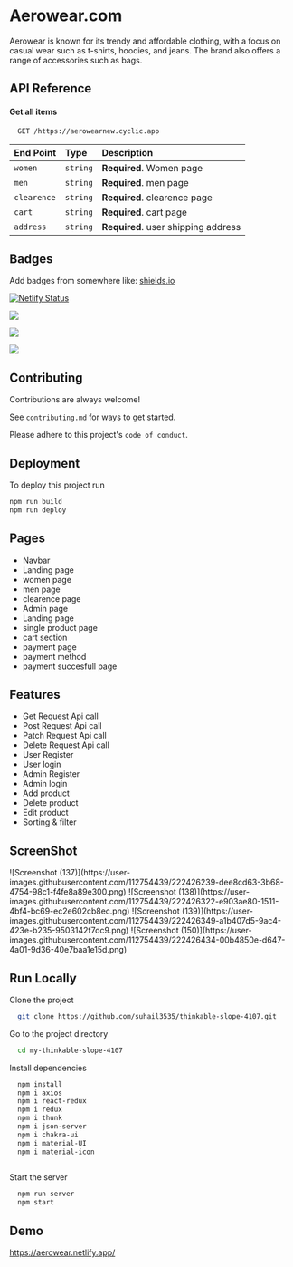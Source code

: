 
# Aerowear.com

Aerowear is known for its trendy and affordable clothing, with a focus on casual wear such as t-shirts, hoodies, and jeans. The brand also offers a range of accessories such as bags.


## API Reference

#### Get all items

```http
  GET /https://aerowearnew.cyclic.app
```

| End Point| Type     | Description                |
| :-------- | :------- | :---------------------- |
| `women` | `string` | **Required**. Women page |
| `men` | `string` | **Required**. men page |
| `clearence` | `string` | **Required**. clearence page |
| `cart` | `string` | **Required**. cart page|
| `address` | `string` | **Required**. user shipping address |









## Badges

Add badges from somewhere like: [shields.io](https://shields.io/)

[![Netlify Status](https://api.netlify.com/api/v1/badges/b05289d0-09c8-4f2a-833c-a58d8cd7a1fd/deploy-status)](https://app.netlify.com/sites/aerowear/deploys)

[![](https://img.shields.io/github/last-commit/suhail3535/thinkable-slope-4107?logo=Aerowear&style=for-the-badge)]()

[![](https://img.shields.io/github/contributors-anon/suhail3535/thinkable-slope-4107?style=for-the-badge)]()



[![](https://img.shields.io/github/languages/count/suhail3535/thinkable-slope-4107?style=for-the-badge)]()


## Contributing

Contributions are always welcome!

See `contributing.md` for ways to get started.

Please adhere to this project's `code of conduct`.


## Deployment

To deploy this project run

```bash
npm run build
npm run deploy
```


## Pages

- Navbar
- Landing page
- women page
- men page
- clearence page
- Admin page
- Landing page
- single product page
- cart section
- payment page
- payment method
- payment succesfull page

## Features
- Get Request Api call
- Post Request Api call
- Patch Request Api call
- Delete Request Api call
- User Register
- User login 
- Admin Register
- Admin login 
- Add product
- Delete product
- Edit product
- Sorting & filter

<h2>ScreenShot</h2>
![Screenshot (137)](https://user-images.githubusercontent.com/112754439/222426239-dee8cd63-3b68-4754-98c1-f4fe8a89e300.png)
![Screenshot (138)](https://user-images.githubusercontent.com/112754439/222426322-e903ae80-1511-4bf4-bc69-ec2e602cb8ec.png)
![Screenshot (139)](https://user-images.githubusercontent.com/112754439/222426349-a1b407d5-9ac4-423e-b235-9503142f7dc9.png)
![Screenshot (150)](https://user-images.githubusercontent.com/112754439/222426434-00b4850e-d647-4a01-9d36-40e7baa1e15d.png)

## Run Locally

Clone the project

```bash
  git clone https://github.com/suhail3535/thinkable-slope-4107.git
```

Go to the project directory

```bash
  cd my-thinkable-slope-4107
```

Install dependencies

```bash
  npm install
  npm i axios 
  npm i react-redux 
  npm i redux 
  npm i thunk
  npm i json-server 
  npm i chakra-ui 
  npm i material-UI 
  npm i material-icon
   

```

Start the server

```bash
  npm run server
  npm start
```


## Demo

https://aerowear.netlify.app/

